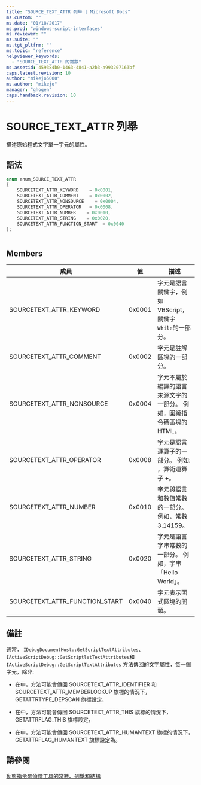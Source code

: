 ```yaml
---
title: "SOURCE_TEXT_ATTR 列舉 | Microsoft Docs"
ms.custom: ""
ms.date: "01/18/2017"
ms.prod: "windows-script-interfaces"
ms.reviewer: ""
ms.suite: ""
ms.tgt_pltfrm: ""
ms.topic: "reference"
helpviewer_keywords: 
  - "SOURCE_TEXT_ATTR 的常數"
ms.assetid: 459384b0-1463-4841-a2b3-a993207163bf
caps.latest.revision: 10
author: "mikejo5000"
ms.author: "mikejo"
manager: "ghogen"
caps.handback.revision: 10
---
```

# SOURCE_TEXT_ATTR 列舉
描述原始程式文字單一字元的屬性。  
  
## 語法  
  
```cpp  
enum enum_SOURCE_TEXT_ATTR  
{  
    SOURCETEXT_ATTR_KEYWORD    = 0x0001,  
    SOURCETEXT_ATTR_COMMENT    = 0x0002,  
    SOURCETEXT_ATTR_NONSOURCE    = 0x0004,  
    SOURCETEXT_ATTR_OPERATOR   = 0x0008,  
    SOURCETEXT_ATTR_NUMBER    = 0x0010,  
    SOURCETEXT_ATTR_STRING    = 0x0020,  
    SOURCETEXT_ATTR_FUNCTION_START  = 0x0040  
};  
  
```  
  
## Members  
  
|成員|值|描述|  
|--------|-------|--------|  
|SOURCETEXT\_ATTR\_KEYWORD|0x0001|字元是語言關鍵字，例如 VBScript，關鍵字 `While`的一部分。|  
|SOURCETEXT\_ATTR\_COMMENT|0x0002|字元是註解區塊的一部分。|  
|SOURCETEXT\_ATTR\_NONSOURCE|0x0004|字元不屬於編譯的語言來源文字的一部分。  例如，圍繞指令碼區塊的 HTML。|  
|SOURCETEXT\_ATTR\_OPERATOR|0x0008|字元是語言運算子的一部分。  例如: ，算術運算子 **\+**。|  
|SOURCETEXT\_ATTR\_NUMBER|0x0010|字元與語言和數值常數的一部分。  例如，常數 3.14159。|  
|SOURCETEXT\_ATTR\_STRING|0x0020|字元是語言字串常數的一部分。  例如，字串「Hello World」。|  
|SOURCETEXT\_ATTR\_FUNCTION\_START|0x0040|字元表示函式區塊的開頭。|  
  
## 備註  
 通常， `IDebugDocumentHost::GetScriptTextAttributes`、 `IActiveScriptDebug::GetScriptletTextAttributes`和 `IActiveScriptDebug::GetScriptTextAttributes` 方法傳回的文字屬性，每一個字元，除非:  
  
-   在中，方法可能會傳回 SOURCETEXT\_ATTR\_IDENTIFIER 和 SOURCETEXT\_ATTR\_MEMBERLOOKUP 旗標的情況下， GETATTRTYPE\_DEPSCAN 旗標設定，  
  
-   在中，方法可能會傳回 SOURCETEXT\_ATTR\_THIS 旗標的情況下， GETATTRFLAG\_THIS 旗標設定，  
  
-   在中，方法可能會傳回 SOURCETEXT\_ATTR\_HUMANTEXT 旗標的情況下， GETATTRFLAG\_HUMANTEXT 旗標設定為。  
  
## 請參閱  
 [動態指令碼偵錯工具的常數、列舉和結構](../../winscript/reference/active-script-debugger-constants-enumerations-and-structures.md)